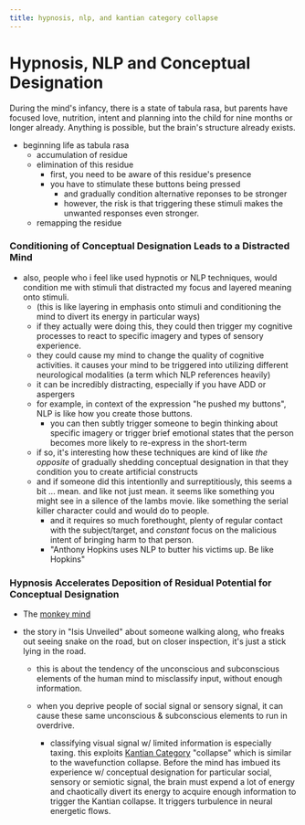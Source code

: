 ```yaml
---
title: hypnosis, nlp, and kantian category collapse
---
```



# Hypnosis, NLP and Conceptual Designation

During the mind's infancy, there is a state of tabula rasa, but
parents have focused love, nutrition, intent and planning into the
child for nine months or longer already. Anything is possible, but the
brain's structure already exists.

- beginning life as tabula rasa
  - accumulation of residue
  - elimination of this residue
    - first, you need to be aware of this residue's presence
    - you have to stimulate these buttons being pressed
      - and gradually condition alternative reponses to be stronger
      - however, the risk is that triggering these stimuli makes the
        unwanted responses even stronger.
  - remapping the residue

### Conditioning of Conceptual Designation Leads to a Distracted Mind

  - also, people who i feel like used hypnotis or NLP techniques,
    would condition me with stimuli that distracted my focus and
    layered meaning onto stimuli.
    - (this is like layering in emphasis onto stimuli and conditioning
      the mind to divert its energy in particular ways)
    - if they actually were doing this, they could then trigger my
      cognitive processes to react to specific imagery and types of
      sensory experience.
    - they could cause my mind to change the quality of cognitive
      activities. it causes your mind to be triggered into utilizing
      different neurological modalities (a term which NLP references
      heavily)
    - it can be incredibly distracting, especially if you have ADD or
      aspergers
    - for example, in context of the expression "he pushed my
      buttons", NLP is like how you create those buttons.
      - you can then subtly trigger someone to begin thinking about
        specific imagery or trigger brief emotional states that the
        person becomes more likely to re-express in the short-term
    - if so, it's interesting how these techniques are kind of like
      *the opposite* of gradually shedding conceptual designation in
      that they condition you to create artificial constructs
    - and if someone did this intentionlly and surreptitiously, this
      seems a bit ... mean. and like not just mean. it seems like
      something you might see in a silence of the lambs movie. like
      something the serial killer character could and would do to
      people.
      - and it requires so much forethought, plenty of regular contact
        with the subject/target, and *constant* focus on the malicious
        intent of bringing harm to that person.
      - "Anthony Hopkins uses NLP to butter his victims up. Be like
        Hopkins"


### Hypnosis Accelerates Deposition of Residual Potential for Conceptual Designation



- The [monkey mind]()

- the story in "Isis Unveiled" about someone walking along, who freaks
  out seeing snake on the road, but on closer inspection, it's just a
  stick lying in the road.
  - this is about the tendency of the unconscious and subconscious
    elements of the human mind to misclassify input, without enough
    information.

  - when you deprive people of social signal or sensory signal, it can
    cause these same unconscious & subconscious elements to run in
    overdrive.
    - classifying visual signal w/ limited information is especially
      taxing. this exploits
      [Kantian Category](https://en.wikipedia.org/wiki/Category_(Kant))
      "collapse" which is similar to the wavefunction collapse. Before
      the mind has imbued its experience w/ conceptual designation for
      particular social, sensory or semiotic signal, the brain must
      expend a lot of energy and chaotically divert its energy to
      acquire enough information to trigger the Kantian collapse. It
      triggers turbulence in neural energetic flows.

